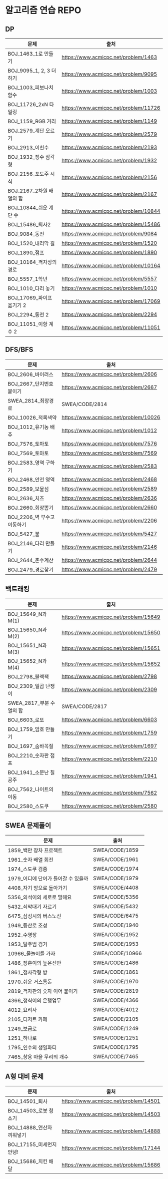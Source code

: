 # 알고리즘 연습 REPO

## DP

| 문제                      | 출처                                  |
| ------------------------- | ------------------------------------- |
| BOJ_1463_1로 만들기       | https://www.acmicpc.net/problem/1463  |
| BOJ_9095_1, 2, 3 더하기   | https://www.acmicpc.net/problem/9095  |
| BOJ_1003_피보나치 함수    | https://www.acmicpc.net/problem/1003  |
| BOJ_11726_2xN 타일링      | https://www.acmicpc.net/problem/11726 |
| BOJ_1159_RGB 거리         | https://www.acmicpc.net/problem/1149  |
| BOJ_2579_계단 오르기      | https://www.acmicpc.net/problem/2579  |
| BOJ_2913_이친수           | https://www.acmicpc.net/problem/2193  |
| BOJ_1932_정수 삼각형      | https://www.acmicpc.net/problem/1932  |
| BOJ_2156_포도주 시식      | https://www.acmicpc.net/problem/2156  |
| BOJ_2167_2차원 배열의 합  | https://www.acmicpc.net/problem/2167  |
| BOJ_10844_쉬운 계단 수    | https://www.acmicpc.net/problem/10844 |
| BOJ_15486_퇴사2           | https://www.acmicpc.net/problem/15486 |
| BOJ_9084_동전             | https://www.acmicpc.net/problem/9084  |
| BOJ_1520_내리막 길        | https://www.acmicpc.net/problem/1520  |
| BOJ_1890_점프             | https://www.acmicpc.net/problem/1890  |
| BOJ_10164_격자상의 경로   | https://www.acmicpc.net/problem/10164 |
| BOJ_5557_1학년            | https://www.acmicpc.net/problem/5557  |
| BOJ_1010_다리 놓기        | https://www.acmicpc.net/problem/1010  |
| BOJ_17069_파이프 옮기기 2 | https://www.acmicpc.net/problem/17069 |
| BOJ_2294_동전 2           | https://www.acmicpc.net/problem/2294  |
| BOJ_11051_이항 계수 2     | https://www.acmicpc.net/problem/11051 |



## DFS/BFS

| 문제                        | 출처                                  |
| --------------------------- | ------------------------------------- |
| BOJ_2606_바이러스           | https://www.acmicpc.net/problem/2606  |
| BOJ_2667_단지번호붙이기     | https://www.acmicpc.net/problem/2667  |
| SWEA_2814_최장경로          | SWEA/CODE/2814                        |
| BOJ_10026_적록색약          | https://www.acmicpc.net/problem/10026 |
| BOJ_1012_유기농 배추        | https://www.acmicpc.net/problem/1012  |
| BOJ_7576_토마토             | https://www.acmicpc.net/problem/7576  |
| BOJ_7569_토마토             | https://www.acmicpc.net/problem/7569  |
| BOJ_2583_영역 구하기        | https://www.acmicpc.net/problem/2583  |
| BOJ_2468_안전 영역          | https://www.acmicpc.net/problem/2468  |
| BOJ_2589_보물섬             | https://www.acmicpc.net/problem/2589  |
| BOJ_2636_치즈               | https://www.acmicpc.net/problem/2636  |
| BOJ_2660_회장뽑기           | https://www.acmicpc.net/problem/2660  |
| BOJ_2206_벽 부수고 이동하기 | https://www.acmicpc.net/problem/2206  |
| BOJ_5427_불                 | https://www.acmicpc.net/problem/5427  |
| BOJ_2146_다리 만들기        | https://www.acmicpc.net/problem/2146  |
| BOJ_2644_촌수계산           | https://www.acmicpc.net/problem/2644  |
| BOJ_2479_경로찾기           | https://www.acmicpc.net/problem/2479  |



## 백트래킹

| 문제                     | 출처                                  |
| ------------------------ | ------------------------------------- |
| BOJ_15649_N과M(1)        | https://www.acmicpc.net/problem/15649 |
| BOJ_15650_N과M(2)        | https://www.acmicpc.net/problem/15650 |
| BOJ_15651_N과M(3)        | https://www.acmicpc.net/problem/15651 |
| BOJ_15652_N과M(4)        | https://www.acmicpc.net/problem/15652 |
| BOJ_2798_블랙잭          | https://www.acmicpc.net/problem/2798  |
| BOJ_2309_일곱 난쟁이     | https://www.acmicpc.net/problem/2309  |
| SWEA_2817_부분 수열의 합 | SWEA/CODE/2817                        |
| BOJ_6603_로또            | https://www.acmicpc.net/problem/6603  |
| BOJ_1759_암호 만들기     | https://www.acmicpc.net/problem/1759  |
| BOJ_1697_숨바꼭질        | https://www.acmicpc.net/problem/1697  |
| BOJ_2210_숫자판 점프     | https://www.acmicpc.net/problem/2210  |
| BOJ_1941_소문난 칠공주   | https://www.acmicpc.net/problem/1941  |
| BOJ_7562_나이트의 이동   | https://www.acmicpc.net/problem/7562  |
| BOJ_2580_스도쿠          | https://www.acmicpc.net/problem/2580  |



## SWEA 문제풀이

| 문제                                | 출처            |
| ----------------------------------- | --------------- |
| 1859_백만 장차 프로젝트             | SWEA/CODE/1859  |
| 1961_숫자 배열 회전                 | SWEA/CODE/1961  |
| 1974_스도쿠 검증                    | SWEA/CODE/1974  |
| 1979_어디에 단어가 들어갈 수 있을까 | SWEA/CODE/1979  |
| 4408_자기 방으로 돌아가기           | SWEA/CODE/4408  |
| 5356_의석이의 세로로 말해요         | SWEA/CODE/5356  |
| 5432_쇠막대기 자르기                | SWEA/CODE/5432  |
| 6475_삼성시의 버스노선              | SWEA/CODE/6475  |
| 1949_등산로 조성                    | SWEA/CODE/1940  |
| 1952_수영장                         | SWEA/CODE/1952  |
| 1953_탈주범 검거                    | SWEA/CODE/1953  |
| 10966_물놀이를 가자                 | SWEA/CODE/10966 |
| 1486_장훈이의 높은선반              | SWEA/CODE/1486  |
| 1861_정사각형 방                    | SWEA/CODE/1861  |
| 1970_쉬운 거스름돈                  | SWEA/CODE/1970  |
| 2819_격자판의 숫자 이어 붙이기      | SWEA/CODE/2819  |
| 4366_정식이의 은행업무              | SWEA/CODE/4366  |
| 4012_요리사                         | SWEA/CODE/4012  |
| 2105_디저트 카페                    | SWEA/CODE/2105  |
| 1249_보급로                         | SWEA/CODE/1249  |
| 1251_하나로                         | SWEA/CODE/1251  |
| 1795_인수의 생일파티                | SWEA/CODE/1795  |
| 7465_창용 마을 무리의 개수          | SWEA/CODE/7465  |



## A형 대비 문제

| 문제                      | 출처                                  |
| ------------------------- | ------------------------------------- |
| BOJ_14501_퇴사            | https://www.acmicpc.net/problem/14501 |
| BOJ_14503_로봇 청소기     | https://www.acmicpc.net/problem/14503 |
| BOJ_14888_연산자 끼워넣기 | https://www.acmicpc.net/problem/14888 |
| BOJ_17155_미세먼지 안녕!  | https://www.acmicpc.net/problem/17144 |
| BOJ_15686_치킨 배달       | https://www.acmicpc.net/problem/15686 |

